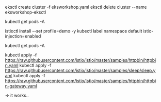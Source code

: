 eksctl create cluster -f eksworkshop.yaml
eksctl delete cluster --name eksworkshop-eksctl

kubectl get pods -A 

istioctl install --set profile=demo -y
kubectl label namespace default istio-injection=enabled

kubectl get pods -A 

kubectl apply -f https://raw.githubusercontent.com/istio/istio/master/samples/httpbin/httpbin.yaml
kubectl apply -f https://raw.githubusercontent.com/istio/istio/master/samples/sleep/sleep.yaml
kubectl apply -f https://raw.githubusercontent.com/istio/istio/master/samples/httpbin/httpbin-gateway.yaml


=> it works..